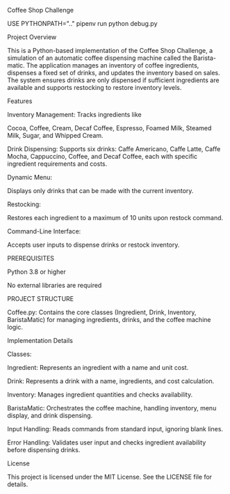 Coffee Shop Challenge


USE 
PYTHONPATH=".." pipenv run python debug.py

Project Overview

This is a Python-based implementation of the Coffee Shop Challenge, a simulation of an automatic coffee dispensing machine called the Barista-matic. The application manages an inventory of coffee ingredients, dispenses a fixed set of drinks, and updates the inventory based on sales. The system ensures drinks are only dispensed if sufficient ingredients are available and supports restocking to restore inventory levels.

Features

Inventory Management:
 Tracks ingredients like
 
  Cocoa, Coffee, Cream, Decaf Coffee, Espresso, Foamed Milk, Steamed Milk, Sugar, and Whipped Cream.



Drink Dispensing: Supports six drinks: Caffe Americano, Caffe Latte, Caffe Mocha, Cappuccino, Coffee, and Decaf Coffee, each with specific ingredient requirements and costs.



Dynamic Menu:

 Displays only drinks that can be made with the current inventory.



Restocking:

 Restores each ingredient to a maximum of 10 units upon restock command.



Command-Line Interface:

 Accepts user inputs to dispense drinks or restock inventory.

PREREQUISITES

Python 3.8 or higher

No external libraries are required

PROJECT STRUCTURE

Coffee.py: Contains the core classes (Ingredient, Drink, Inventory, BaristaMatic) for managing ingredients, drinks, and the coffee machine logic.

Implementation Details

Classes:

Ingredient: Represents an ingredient with a name and unit cost.

Drink: Represents a drink with a name, ingredients, and cost calculation.

Inventory: Manages ingredient quantities and checks availability.

BaristaMatic: Orchestrates the coffee machine, handling inventory, menu display, and drink dispensing.

Input Handling: Reads commands from standard input, ignoring blank lines.

Error Handling: Validates user input and checks ingredient availability before dispensing drinks.


License

This project is licensed under the MIT License. See the LICENSE file for details.



